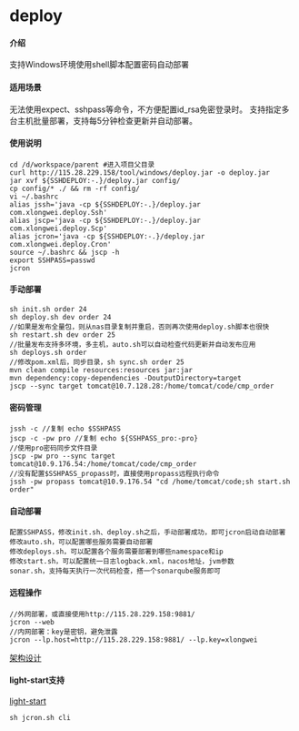 # deploy

#### 介绍
支持Windows环境使用shell脚本配置密码自动部署

#### 适用场景
无法使用expect、sshpass等命令，不方便配置id_rsa免密登录时。
支持指定多台主机批量部署，支持每5分钟检查更新并自动部署。

#### 使用说明
```
cd /d/workspace/parent #进入项目父目录
curl http://115.28.229.158/tool/windows/deploy.jar -o deploy.jar
jar xvf ${SSHDEPLOY:-.}/deploy.jar config/
cp config/* ./ && rm -rf config/
vi ~/.bashrc
alias jssh='java -cp ${SSHDEPLOY:-.}/deploy.jar com.xlongwei.deploy.Ssh'
alias jscp='java -cp ${SSHDEPLOY:-.}/deploy.jar com.xlongwei.deploy.Scp'
alias jcron='java -cp ${SSHDEPLOY:-.}/deploy.jar com.xlongwei.deploy.Cron'
source ~/.bashrc && jscp -h
export SSHPASS=passwd
jcron
```

#### 手动部署
```
sh init.sh order 24
sh deploy.sh dev order 24
//如果是发布全量包，则从nas目录复制并重启，否则再次使用deploy.sh脚本也很快
sh restart.sh dev order 25
//批量发布支持多环境，多主机，auto.sh可以自动检查代码更新并自动发布应用
sh deploys.sh order
//修改pom.xml后，同步目录，sh sync.sh order 25
mvn clean compile resources:resources jar:jar
mvn dependency:copy-dependencies -DoutputDirectory=target
jscp --sync target tomcat@10.7.128.28:/home/tomcat/code/cmp_order
```

#### 密码管理
```
jssh -c //复制 echo $SSHPASS
jscp -c -pw pro //复制 echo ${SSHPASS_pro:-pro}
//使用pro密码同步文件目录
jscp -pw pro --sync target tomcat@10.9.176.54:/home/tomcat/code/cmp_order
//没有配置$SSHPASS_propass时，直接使用propass远程执行命令
jssh -pw propass tomcat@10.9.176.54 "cd /home/tomcat/code;sh start.sh order"
```

#### 自动部署
```
配置SSHPASS，修改init.sh、deploy.sh之后，手动部署成功，即可jcron启动自动部署
修改auto.sh，可以配置哪些服务需要自动部署
修改deploys.sh，可以配置各个服务需要部署到哪些namespace和ip
修改start.sh，可以配置统一日志logback.xml，nacos地址，jvm参数
sonar.sh，支持每天执行一次代码检查，搭一个sonarqube服务即可
```

#### 远程操作
```
//外网部署，或直接使用http://115.28.229.158:9881/
jcron --web
//内网部署：key是密钥，避免泄露
jcron --lp.host=http://115.28.229.158:9881/ --lp.key=xlongwei
```
[架构设计](http://115.28.229.158/tool/images/deploy/deploy.png)

#### light-start支持
[light-start](http://115.28.229.158:9881/specui.html)
```
sh jcron.sh cli
```